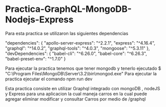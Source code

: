 # Practica-GraphQL-MongoDB-Nodejs-Express


Para esta practica se utilizaron las siguientes dependencias 

"dependencies": {
    "apollo-server-express": "^2.2.1",
    "express": "^4.16.4",
    "graphql": "^14.0.2",
    "graphql-tools": "^4.0.3",
    "mongoose": "^5.3.11"
  },
  "devDependencies": {
    "babel-cli": "^6.26.0",
    "babel-core": "^6.26.3",
    "babel-preset-env": "^1.7.0"
  }

  Para ejecutar la practica tenemos que tener mongodb y tenerlo ejecutado
    $ "C:\Program Files\MongoDB\Server\3.2\bin\mongod.exe"
  Para ejecutar la practica ejecutar el comando
    npm run dev 

Esta practica consiste en utilizar Graphql integrado con mongoDB , nodeJS y Express 
para una aplicacion la cual maneja carros en la cual puede agregar eliminar modificar y consultar Carros
por medio de /graphql
